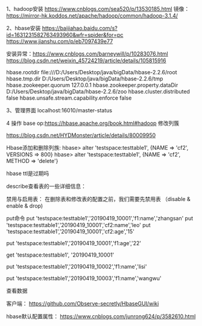 1、hadoop安装
https://www.cnblogs.com/sea520/p/13530185.html
镜像：https://mirror-hk.koddos.net/apache/hadoop/common/hadoop-3.1.4/

2、hbase安装
https://baijiahao.baidu.com/s?id=1631231582763493960&wfr=spider&for=pc
https://www.jianshu.com/p/eb7097439e77

安装异常：https://www.cnblogs.com/barneywill/p/10283076.html
https://blog.csdn.net/weixin_45724219/article/details/105815916


<property>
   <name>hbase.rootdir</name>
   <value>file:///D:/Users/Desktop/java/bigData/hbase-2.2.6/root</value>
  </property>
  <property>
   <name>hbase.tmp.dir</name>
   <value>D:/Users/Desktop/java/bigData/hbase-2.2.6/tmp</value>
  </property>
  <property>
   <name>hbase.zookeeper.quorum</name>
   <value>127.0.0.1</value>
  </property>
  <property>
   <name>hbase.zookeeper.property.dataDir</name>
   <value>D:/Users/Desktop/java/bigData/hbase-2.2.6/zoo</value>
  </property>
  <property>
    <name>hbase.cluster.distributed</name>
    <value>false</value>
  </property>
  <property>
    <name>hbase.unsafe.stream.capability.enforce</name>
    <value>false</value>
  </property>


3、管理界面
localhost:16010/master-status  


4 操作
base op:https://hbase.apache.org/book.html#hadoop
修改列簇

https://blog.csdn.net/HYDMonster/article/details/80009950

Hbase添加和删除列族:
hbase> alter 'testspace:testtable1', {NAME => 'cf2', VERSIONS => 800}
hbase> alter 'testspace:testtable1',  {NAME => 'cf2', METHOD => 'delete'}

hbase ttl是过期吗

describe查看表的一些详细信息：

禁用与启用表： 在删除表和修改表的配置之前，我们需要先禁用表 （disable & enable & drop)

put命令
put 'testspace:testtable1','20190419_10001','f1:name','zhangsan'
put 'testspace:testtable1','20190419_10001','cf2:name','leo'
put 'testspace:testtable1','20190419_10001','cf2:age','15'

put 'testspace:testtable1','20190419_10001','f1:age','22'


 get 'testspace:testtable1', '20190419_10001'

put 'testspace:testtable1','20190419_10002','f1:name','lisi'

put 'testspace:testtable1','20190419_10003','f1:name','wangwu'

查看数据

客户端：
https://github.com/Observe-secretly/HbaseGUI/wiki


hbase默认配置属性：
https://www.cnblogs.com/junrong624/p/3582610.html